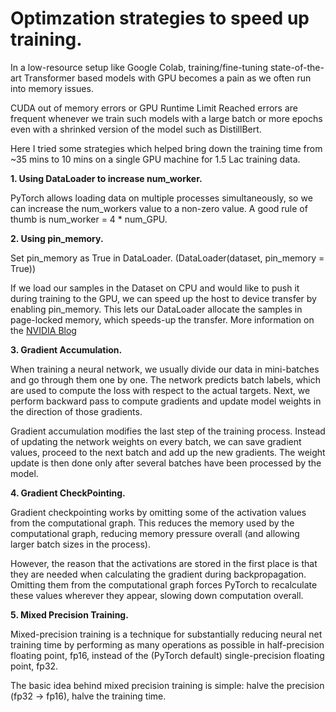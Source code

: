 # Optimzation strategies to speed up training.

In a low-resource setup like Google Colab, training/fine-tuning state-of-the-art Transformer based models with GPU becomes a pain as we often run into 
memory issues.

CUDA out of memory errors or GPU Runtime Limit Reached errors are frequent whenever we train such models with a large batch or more epochs even with a shrinked version of the model such as DistillBert.

Here I tried some strategies which helped bring down the training time from ~35 mins to 10 mins on a single GPU machine for 1.5 Lac training data.


**1. Using DataLoader to increase num_worker.**

   PyTorch allows loading data on multiple processes simultaneously, so we can increase the num_workers value to a non-zero value.
   A good rule of thumb is num_worker = 4 * num_GPU.
   

**2. Using pin_memory.**

   Set pin_memory as True in DataLoader. (DataLoader(dataset, pin_memory = True))

   If we load our samples in the Dataset on CPU and would like to push it during training to the GPU, we can speed up the host to device transfer by    enabling pin_memory.
      This lets our DataLoader allocate the samples in page-locked memory, which speeds-up the transfer.
      More information on the [NVIDIA Blog](https://developer.nvidia.com/blog/how-optimize-data-transfers-cuda-cc/)



**3. Gradient Accumulation.**

When training a neural network, we usually divide our data in mini-batches and go through them one by one. The network predicts batch labels, which are used to compute the loss with respect to the actual targets. Next, we perform backward pass to compute gradients and update model weights in the direction of those gradients.

Gradient accumulation modifies the last step of the training process. Instead of updating the network weights on every batch, we can save gradient values, proceed to the next batch and add up the new gradients. The weight update is then done only after several batches have been processed by the model.

                                                                                                                                                           
**4. Gradient CheckPointing.**

Gradient checkpointing works by omitting some of the activation values from the computational graph. This reduces the memory used by the computational graph, reducing memory pressure overall (and allowing larger batch sizes in the process).

However, the reason that the activations are stored in the first place is that they are needed when calculating the gradient during backpropagation. Omitting them from the computational graph forces PyTorch to recalculate these values wherever they appear, slowing down computation overall.


**5. Mixed Precision Training.**

Mixed-precision training is a technique for substantially reducing neural net training time by performing as many operations as possible in half-precision floating point, fp16, instead of the (PyTorch default) single-precision floating point, fp32. 

The basic idea behind mixed precision training is simple: halve the precision (fp32 → fp16), halve the training time.
    
